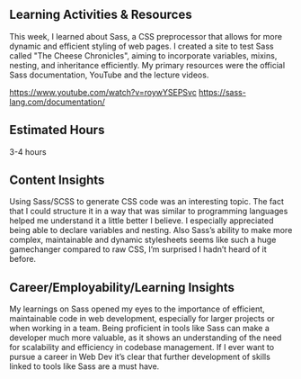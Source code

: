 <h2>Learning Activities & Resources</h2>
This week, I learned about Sass, a CSS preprocessor that allows for more dynamic and efficient styling of web pages.
I created a site to test Sass called "The Cheese Chronicles", aiming to incorporate variables, mixins, nesting, and inheritance efficiently.
My primary resources were the official Sass documentation, YouTube and the lecture videos.

https://www.youtube.com/watch?v=roywYSEPSvc
https://sass-lang.com/documentation/

<h2>Estimated Hours</h2>
3-4 hours

<h2>Content Insights</h2>
Using Sass/SCSS to generate CSS code was an interesting topic. The fact that I could structure it in a way that was similar to programming languages helped me understand it a little better I believe.
I especially appreciated being able to declare variables and nesting. 
Also Sass’s ability to make more complex, maintainable and dynamic stylesheets seems like such a huge gamechanger compared to raw CSS, I’m surprised I hadn’t heard of it before.

<h2>Career/Employability/Learning Insights</h2>
My learnings on Sass opened my eyes to the importance of efficient, maintainable code in web development, especially for larger projects or when working in a team.
Being proficient in tools like Sass can make a developer much more valuable, as it shows an understanding of the need for scalability and efficiency in codebase management.
If I ever want to pursue a career in Web Dev it’s clear that further development of skills linked to tools like Sass are a must have.
